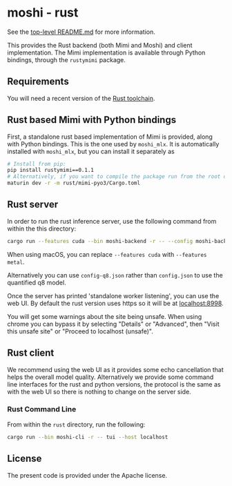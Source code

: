 # moshi - rust

See the [top-level README.md](../README.md) for more information.

This provides the Rust backend (both Mimi and Moshi) and client implementation.
The Mimi implementation is available through Python bindings, through the  `rustymimi` package.

## Requirements

You will need a recent version of the [Rust toolchain](https://rustup.rs/).

## Rust based Mimi with Python bindings

First, a standalone rust based implementation of Mimi is provided, along with Python bindings.
This is the one used by `moshi_mlx`. It is automatically installed with `moshi_mlx`, but you
can install it separately as
```bash
# Install from pip:
pip install rustymimi==0.1.1
# Alternatively, if you want to compile the package run from the root of the repo.
maturin dev -r -m rust/mimi-pyo3/Cargo.toml
```

## Rust server

In order to run the rust inference server, use the following command from within
the this directory:

```bash
cargo run --features cuda --bin moshi-backend -r -- --config moshi-backend/config.json standalone
```

When using macOS, you can replace `--features cuda` with `--features metal`.

Alternatively you can use `config-q8.json` rather than `config.json` to use the
quantified q8 model.

Once the server has printed 'standalone worker listening', you can use the web
UI. By default the rust version uses https so it will be at
[localhost:8998](https://localhost:8998).

You will get some warnings about the site being unsafe. When using chrome you
can bypass it by selecting "Details" or "Advanced", then "Visit this unsafe
site" or "Proceed to localhost (unsafe)".

## Rust client

We recommend using the web UI as it provides some echo cancellation that helps
the overall model quality. Alternatively we provide some command line interfaces
for the rust and python versions, the protocol is the same as with the web UI so
there is nothing to change on the server side.

### Rust Command Line

From within the `rust` directory, run the following:
```bash
cargo run --bin moshi-cli -r -- tui --host localhost
```

## License

The present code is provided under the Apache license.
